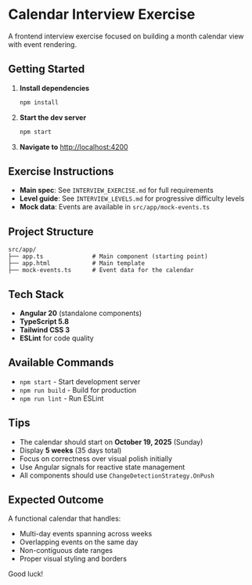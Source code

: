 # Calendar Interview Exercise

A frontend interview exercise focused on building a month calendar view with event rendering.

## Getting Started

1. **Install dependencies**
   ```bash
   npm install
   ```

2. **Start the dev server**
   ```bash
   npm start
   ```

3. **Navigate to** [http://localhost:4200](http://localhost:4200)

## Exercise Instructions

- **Main spec**: See `INTERVIEW_EXERCISE.md` for full requirements
- **Level guide**: See `INTERVIEW_LEVELS.md` for progressive difficulty levels
- **Mock data**: Events are available in `src/app/mock-events.ts`

## Project Structure

```
src/app/
├── app.ts              # Main component (starting point)
├── app.html            # Main template
├── mock-events.ts      # Event data for the calendar
```

## Tech Stack

- **Angular 20** (standalone components)
- **TypeScript 5.8**
- **Tailwind CSS 3**
- **ESLint** for code quality

## Available Commands

- `npm start` - Start development server
- `npm run build` - Build for production
- `npm run lint` - Run ESLint

## Tips

- The calendar should start on **October 19, 2025** (Sunday)
- Display **5 weeks** (35 days total)
- Focus on correctness over visual polish initially
- Use Angular signals for reactive state management
- All components should use `ChangeDetectionStrategy.OnPush`

## Expected Outcome

A functional calendar that handles:
- Multi-day events spanning across weeks
- Overlapping events on the same day
- Non-contiguous date ranges
- Proper visual styling and borders

Good luck!
